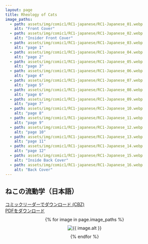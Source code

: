 ```yaml
---
layout: page
title: Rheology of Cats
image_paths:
  - path: assets/img/comic1/RC1-japanese/RC1-Japanese_01.webp 
    alt: "Front Cover"
  - path: assets/img/comic1/RC1-japanese/RC1-Japanese_02.webp
    alt: "Insider Front Cover"
  - path: assets/img/comic1/RC1-japanese/RC1-Japanese_03.webp
    alt: "page 1"
  - path: assets/img/comic1/RC1-japanese/RC1-Japanese_04.webp
    alt: "page 2"
  - path: assets/img/comic1/RC1-japanese/RC1-Japanese_05.webp
    alt: "page 3"
  - path: assets/img/comic1/RC1-japanese/RC1-Japanese_06.webp
    alt: "page 4"
  - path: assets/img/comic1/RC1-japanese/RC1-Japanese_07.webp
    alt: "page 5"
  - path: assets/img/comic1/RC1-japanese/RC1-Japanese_08.webp 
    alt: "page 6"
  - path: assets/img/comic1/RC1-japanese/RC1-Japanese_09.webp
    alt: "page 7"
  - path: assets/img/comic1/RC1-japanese/RC1-Japanese_10.webp
    alt: "page 8"
  - path: assets/img/comic1/RC1-japanese/RC1-Japanese_11.webp
    alt: "page 9"
  - path: assets/img/comic1/RC1-japanese/RC1-Japanese_12.webp 
    alt: "page 10"
  - path: assets/img/comic1/RC1-japanese/RC1-Japanese_13.webp
    alt: "page 11"
  - path: assets/img/comic1/RC1-japanese/RC1-Japanese_14.webp
    alt: "page 12"
  - path: assets/img/comic1/RC1-japanese/RC1-Japanese_15.webp
    alt: "Inside Back Cover"
  - path: assets/img/comic1/RC1-japanese/RC1-Japanese_16.webp
    alt: "Back Cover"
---
```


<div class="col-lg-12 text-center">
	<h2 class="section-heading text-uppercase">ねこの流動学（日本語）</h2>
        <div class="text-muted">
           <a href="{{ site.url }}/downloads/comic1-japanese/RC1-Japanese.cbz">コミックリーダーでダウンロード (CBZ)</a>
        </div>
        <div class="text-muted">
           <a href="{{ site.url }}/downloads/comic1-japanese/RC1-Japanese.pdf">PDFをダウンロード</a>
        </div>

</div>

<div style="display: flex; flex-direction: column; align-items: center; margin-top: 10px; margin-bottom: 30px;">
  {% for image in page.image_paths %}
    <img src="{{ image.path }}" alt="{{ image.alt }}" style="max-width: 80%; height: auto; margin: 10px;">
  {% endfor %}
</div>












